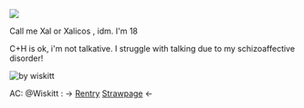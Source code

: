 ![](https://files.catbox.moe/uo6wmz.jpeg)

Call me Xal or Xalicos , idm. I'm 18

C+H is ok, i'm not talkative. I struggle with talking due to my schizoaffective disorder!

![by wiskitt](https://files.catbox.moe/igvift.png)

  AC: @Wiskitt :  -> [Rentry](https://rentry.co/-princezam) [Strawpage](https://xalicos.straw.page) <- 
